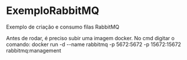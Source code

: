 # ExemploRabbitMQ
Exemplo de criação e consumo filas RabbitMQ

Antes de rodar, é preciso subir uma imagem docker. No cmd digitar o comando:
docker run -d --name rabbitmq -p 5672:5672 -p 15672:15672 rabbitmq:management
